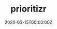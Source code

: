---
title: prioritizr
date: "2020-03-15T00:00:00Z"
external_link: https://prioritizr.net/
image:
  caption: prioritizr logo
  focal_point: Smart
summary: The `prioritizr` R package provide a flexible interface for building
  and solving systematic conservation prioritization problems using integer 
  linear programming (ILP). It supports a broad range of objectives, 
  constraints, and penalties that can be used to custom-tailor prioritization 
  problems to the specific needs of a conservation planning exercise. For more 
  details, watch [this talk](https://www.youtube.com/watch?v=da7r3Qyn6ag) by 
  lead developer [Jeff Hanson](https://jeffrey-hanson.com/).
tags:
- R
---